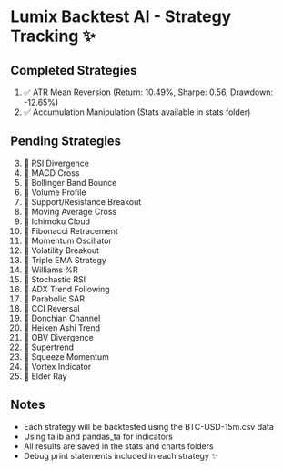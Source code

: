 # Lumix Backtest AI - Strategy Tracking ✨

## Completed Strategies
1. ✅ ATR Mean Reversion (Return: 10.49%, Sharpe: 0.56, Drawdown: -12.65%)
2. ✅ Accumulation Manipulation (Stats available in stats folder)

## Pending Strategies
3. 📝 RSI Divergence
4. 📝 MACD Cross
5. 📝 Bollinger Band Bounce
6. 📝 Volume Profile
7. 📝 Support/Resistance Breakout
8. 📝 Moving Average Cross
9. 📝 Ichimoku Cloud
10. 📝 Fibonacci Retracement
11. 📝 Momentum Oscillator
12. 📝 Volatility Breakout
13. 📝 Triple EMA Strategy
14. 📝 Williams %R
15. 📝 Stochastic RSI
16. 📝 ADX Trend Following
17. 📝 Parabolic SAR
18. 📝 CCI Reversal
19. 📝 Donchian Channel
20. 📝 Heiken Ashi Trend
21. 📝 OBV Divergence
22. 📝 Supertrend
23. 📝 Squeeze Momentum
24. 📝 Vortex Indicator
25. 📝 Elder Ray

## Notes
- Each strategy will be backtested using the BTC-USD-15m.csv data
- Using talib and pandas_ta for indicators
- All results are saved in the stats and charts folders
- Debug print statements included in each strategy ✨       